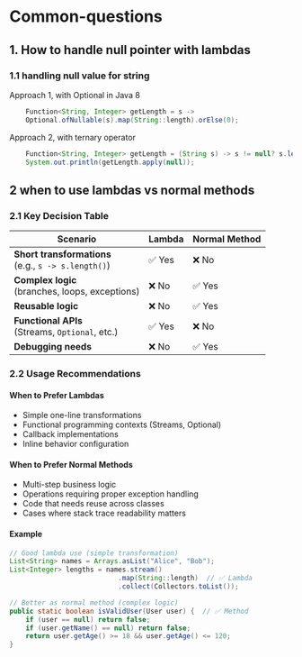 # Common-questions

## 1. How to handle null pointer with lambdas
### 1.1 handling null value for string
Approach 1, with Optional in Java 8
```java
    Function<String, Integer> getLength = s ->
    Optional.ofNullable(s).map(String::length).orElse(0);
```
Approach 2, with ternary operator
```java
    Function<String, Integer> getLength = (String s) -> s != null? s.length():0;
    System.out.println(getLength.apply(null));
```
## 2 when to use lambdas vs normal methods

### 2.1 Key Decision Table

| Scenario                          | Lambda | Normal Method |
|-----------------------------------|--------|---------------|
| **Short transformations**<br>(e.g., `s -> s.length()`) | ✅ Yes | ❌ No |
| **Complex logic**<br>(branches, loops, exceptions) | ❌ No | ✅ Yes |
| **Reusable logic**               | ❌ No | ✅ Yes |
| **Functional APIs**<br>(Streams, `Optional`, etc.) | ✅ Yes | ❌ No |
| **Debugging needs**              | ❌ No | ✅ Yes |

### 2.2 Usage Recommendations
#### When to Prefer Lambdas
- Simple one-line transformations
- Functional programming contexts (Streams, Optional)
- Callback implementations
- Inline behavior configuration

#### When to Prefer Normal Methods
- Multi-step business logic
- Operations requiring proper exception handling
- Code that needs reuse across classes
- Cases where stack trace readability matters

#### Example

```java
// Good lambda use (simple transformation)
List<String> names = Arrays.asList("Alice", "Bob");
List<Integer> lengths = names.stream()
                           .map(String::length)  // ✅ Lambda
                           .collect(Collectors.toList());

// Better as normal method (complex logic)
public static boolean isValidUser(User user) {  // ✅ Method
    if (user == null) return false;
    if (user.getName() == null) return false;
    return user.getAge() >= 18 && user.getAge() <= 120;
}